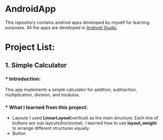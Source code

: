 # AndroidApp
This repository contains andriod apps developed by myself for learning purposes.
All the apps are developed in [Android Studio](https://developer.android.com/studio/index.html).

# Project List:
## 1. Simple Calculator
### * Introduction:
This app implements a simple calculator for addition, subtraction, multiplication, division, and modulus.
### * What I learned from this project:
* Layouts
  I used **LinearLayout**(vertical) as the main structure. Each line of buttons are sub layouts(horizontal).
  I learned how to use **layout_weight** to arrange different structures equally.
* Button

